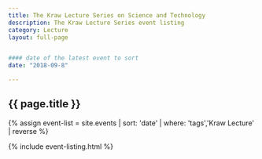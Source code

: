 ```yaml
---
title: The Kraw Lecture Series on Science and Technology
description: The Kraw Lecture Series event listing
category: Lecture
layout: full-page


#### date of the latest event to sort
date: "2018-09-8"

---
```

<section id="main-content">
<div class="grid-container large">
<section class="heading">
<h2 class="underline">{{ page.title }}</h2>
</section>

<div class="events-card-list fade-out-siblings">
{% assign event-list = site.events | sort: 'date' | where: 'tags','Kraw Lecture' | reverse %}

{% include event-listing.html %}
